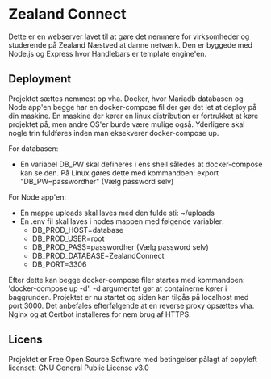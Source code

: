 # Zealand Connect

Dette er en webserver lavet til at gøre det nemmere for virksomheder og studerende på Zealand Næstved at danne netværk. Den er byggede med Node.js og Express hvor Handlebars er template engine'en.

## Deployment

Projektet sættes nemmest op vha. Docker, hvor Mariadb databasen og Node app'en begge har en docker-compose fil der gør det let at deploy på din maskine. En maskine der kører en linux distribution er fortrukket at køre projektet på, men andre OS'er burde være mulige også. Yderligere skal nogle trin fuldføres inden man eksekverer docker-compose up.

For databasen:

- En variabel DB_PW skal defineres i ens shell således at docker-compose kan se den. På Linux gøres dette med kommandoen: export "DB_PW=passwordher" (Vælg password selv)

For Node app'en:
- En mappe uploads skal laves med den fulde sti: ~/uploads
- En .env fil skal laves i nodes mappen med følgende variabler:
    - DB_PROD_HOST=database
    - DB_PROD_USER=root
    - DB_PROD_PASS=passwordher (Vælg password selv)
    - DB_PROD_DATABASE=ZealandConnect
    - DB_PORT=3306

Efter dette kan begge docker-compose filer startes med kommandoen: 'docker-compose up -d'. -d argumentet gør at containerne kører i baggrunden. Projektet er nu startet og siden kan tilgås på localhost med port 3000. Det anbefales efterfølgende at en reverse proxy opsættes vha. Nginx og at Certbot installeres for nem brug af HTTPS.

## Licens

Projektet er Free Open Source Software med betingelser pålagt af copyleft licenset: GNU General Public License v3.0
